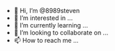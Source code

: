 - 👋 Hi, I’m @8989steven
- 👀 I’m interested in ...
- 🌱 I’m currently learning ...
- 💞️ I’m looking to collaborate on ...
- 📫 How to reach me ...

<!---
8989steven/8989steven is a ✨ special ✨ repository because its `README.md` (this file) appears on your GitHub profile.
You can click the Preview link to take a look at your changes.
--->

